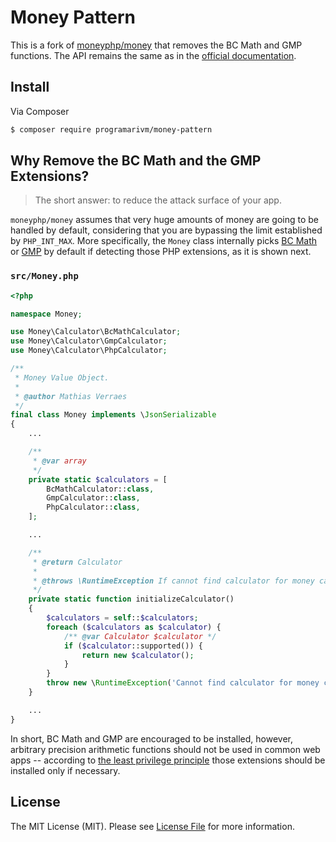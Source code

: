 # Money Pattern

This is a fork of [moneyphp/money](https://github.com/programarivm/protected-money) that removes the BC Math and GMP functions. The API remains the same as in the [official documentation](http://moneyphp.org/en/latest/).

## Install

Via Composer

```bash
$ composer require programarivm/money-pattern
```

## Why Remove the BC Math and the GMP Extensions?

> The short answer: to reduce the attack surface of your app.

`moneyphp/money` assumes that very huge amounts of money are going to be handled by default, considering that you are bypassing the limit established by `PHP_INT_MAX`. More specifically, the `Money` class internally picks [BC Math](http://php.net/manual/en/book.bc.php) or [GMP](http://php.net/manual/en/book.gmp.php) by default if detecting those PHP extensions, as it is shown next.

### `src/Money.php`

```php
<?php

namespace Money;

use Money\Calculator\BcMathCalculator;
use Money\Calculator\GmpCalculator;
use Money\Calculator\PhpCalculator;

/**
 * Money Value Object.
 *
 * @author Mathias Verraes
 */
final class Money implements \JsonSerializable
{
    ...

    /**
     * @var array
     */
    private static $calculators = [
        BcMathCalculator::class,
        GmpCalculator::class,
        PhpCalculator::class,
    ];

    ...

    /**
     * @return Calculator
     *
     * @throws \RuntimeException If cannot find calculator for money calculations
     */
    private static function initializeCalculator()
    {
        $calculators = self::$calculators;
        foreach ($calculators as $calculator) {
            /** @var Calculator $calculator */
            if ($calculator::supported()) {
                return new $calculator();
            }
        }
        throw new \RuntimeException('Cannot find calculator for money calculations');
    }

    ...
}
```

In short, BC Math and GMP are encouraged to be installed, however, arbitrary precision arithmetic functions should not be used in common web apps -- according to [the least privilege principle](https://programarivm.com/the-least-privilege-principle-applied-to-php-bigints/) those extensions should be installed only if necessary.

## License

The MIT License (MIT). Please see [License File](LICENSE) for more information.
